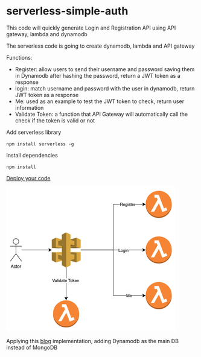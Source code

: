 # serverless-simple-auth
This code will quickly generate Login and Registration API using API gateway, lambda and dynamodb 

The serverless code is going to create dynamodb, lambda and API gateway 

Functions:
* Register: allow users to send their username and password saving them in Dynamodb after hashing the password, return a JWT token as a response
* login: match username and password with the user in dynamodb, return JWT token as a response 
* Me: used as an example to test the JWT token to check, return user information 
* Validate Token: a function that API Gateway will automatically call the check if the token is valid or not 

Add serverless library
```
npm install serverless -g
```

Install dependencies 
```
npm install
```
[Deploy your code](https://www.serverless.com/framework/docs/providers/aws/guide/deploying/)

![alt text](https://github.com/BelalH/serverless-simple-auth/blob/master/auth-service.png)



Applying this 
[blog](https://www.serverless.com/blog/strategies-implementing-user-authentication-serverless-applications) implementation, adding Dynamodb as the main DB instead of MongoDB
